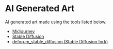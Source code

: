 # AI Generated Art
AI generated art made using the tools listed below.

- [Midjourney](https://midjourney.com/)
- [Stable Diffusion](https://github.com/CompVis/stable-diffusion)
- [deforum_stable_diffusion (Stable Diffusion fork)](https://github.com/deforum/stable-diffusion)
